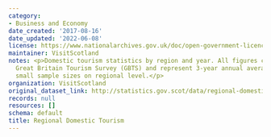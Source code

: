 ```yaml
---
category:
- Business and Economy
date_created: '2017-08-16'
date_updated: '2022-06-08'
license: https://www.nationalarchives.gov.uk/doc/open-government-licence/version/3/
maintainer: VisitScotland
notes: <p>Domestic tourism statistics by region and year. All figures come from the
  Great Britain Tourism Survey (GBTS) and represent 3-year annual averages due to
  small sample sizes on regional level.</p>
organization: VisitScotland
original_dataset_link: http://statistics.gov.scot/data/regional-domestic-tourism
records: null
resources: []
schema: default
title: Regional Domestic Tourism
---
```

